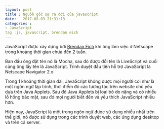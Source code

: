 ```yaml
---
layout: post
title : Nguồn gốc sự ra đời của javascript
date:   2017-08-03 21:31:13
categories :
- JavaScript
tag :js, javascript, brendan eich
---
```

JavaScript được xây dựng bởi [Brendan Eich](https://brendaneich.com/) khi ông làm việc ở Netscape trong khoảng thời gian chưa đến 2 tuần.

Ban đầu ông đặt tên nó là Mocha, sau đó được đổi tên là LiveScript và cuối cùng ông lấy tên là JavaScript. Trình duyệt đầu tiên hỗ trợ JavaScript là Netscape Navigator 2.o

Trong 1 khoảng thời gian dài, JavaScript không được mọi người coi như là một ngôn ngữ lập trình, thời điểm đó các tương tác trên website chủ yếu dựa trên Java Applets. Sau đó Java Applets bị loại bỏ do nặng và có nhiều lỗ hổng bảo mật, sau đó mọi người biết đến và yêu thích JavaScript nhiều hơn.

Hiện nay, JavaScript là một trong ngôn ngữ được sử dụng nhiều nhất trên thế giới, nó được sử dụng trong các trình duyệt web, các ứng dụng desktop và trên cả server.



